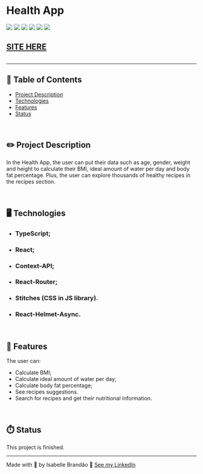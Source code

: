 # Health App

![](https://img.shields.io/github/forks/isabdch/health-app?color=%236FC3AB&style=for-the-badge)
![](https://img.shields.io/github/languages/count/isabdch/health-app?color=%236FC3AB&style=for-the-badge)
![](https://img.shields.io/github/repo-size/isabdch/health-app?color=%236FC3AB&style=for-the-badge)
![](https://img.shields.io/github/issues/isabdch/health-app?color=%236FC3AB&style=for-the-badge)
![](https://img.shields.io/github/stars/isabdch/health-app?color=%236FC3AB&style=for-the-badge)
![](https://img.shields.io/github/license/isabdch/health-app?color=%236FC3AB&style=for-the-badge)

## [SITE HERE](isabdch.github.io/health-app/)

![]()

---

## 📖 Table of Contents

- [Project Description](#project-description)
- [Technologies](#technologies)
- [Features](#features)
- [Status](#status)

<br />

## ✏️ Project Description

In the Health App, the user can put their data such as age, gender, weight and height to calculate their BMI, ideal amount of water per day and body fat percentage. Plus, the user can explore thousands of healthy recipes in the recipes section.

<br />

## 🖥️ Technologies

- ### TypeScript;

- ### React;

- ### Context-API;

- ### React-Router;

- ### Stitches (CSS in JS library).

- ### React-Helmet-Async.

<br />

## 🥇 Features

The user can:

- Calculate BMI;
- Calculate ideal amount of water per day;
- Calculate body fat percentage;
- See recipes suggestions.
- Search for recipes and get their nutritional information.

<br />

## ⏱️ Status

This project is finished.

---

Made with 💜 by Isabelle Brandão 👋 [See my LinkedIn](https://www.linkedin.com/in/isabelle-brand%C3%A3o-5645551a8/)
